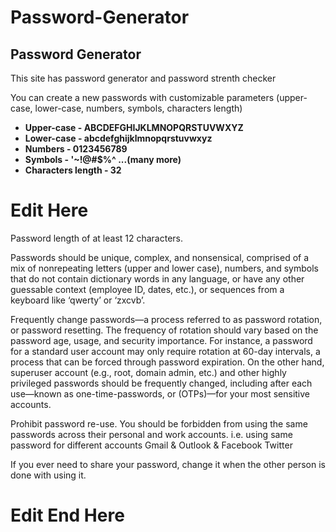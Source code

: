 # Password-Generator

## Password Generator

This site has password generator and password strenth checker 

You can create a new passwords with customizable parameters (upper-case, lower-case, numbers, symbols, characters length)


- **Upper-case - ABCDEFGHIJKLMNOPQRSTUVWXYZ**
- **Lower-case -  abcdefghijklmnopqrstuvwxyz**
- **Numbers - 0123456789**
- **Symbols - '~!@#$%^ ...(many more)**
- **Characters length - 32**


# Edit Here

Password length of at least 12 characters.

Passwords should be unique, complex, and nonsensical, comprised of a mix of nonrepeating letters (upper and lower case), numbers, and symbols that do not contain dictionary words in any language, or have any other guessable context (employee ID, dates, etc.), or sequences from a keyboard like ‘qwerty’ or ‘zxcvb’.

Frequently change passwords—a process referred to as password rotation, or password resetting. The frequency of rotation should vary based on the password age, usage, and security importance. For instance, a password for a standard user account may only require rotation at 60-day intervals, a process that can be forced through password expiration. On the other hand, superuser account (e.g., root, domain admin, etc.) and other highly privileged passwords should be frequently changed, including after each use—known as one-time-passwords, or (OTPs)—for your most sensitive accounts.

Prohibit password re-use. You should be forbidden from using the same passwords across their personal and work accounts. i.e. using same password for different accounts Gmail & Outlook & Facebook Twitter

If you ever need to share your password, change it when the other person is done with using it.

# Edit End Here
